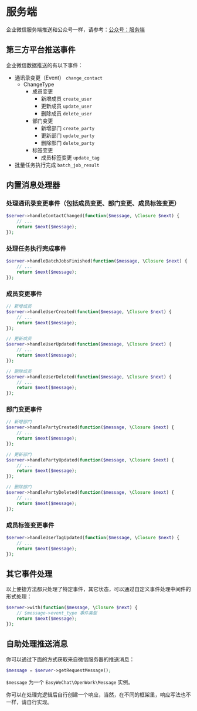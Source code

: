 # 服务端

企业微信服务端推送和公众号一样，请参考：[公众号：服务端](../official-account/server.md)

## 第三方平台推送事件

企业微信数据推送的有以下事件：

- 通讯录变更（Event） `change_contact`
  - ChangeType
    - 成员变更
      - 新增成员 `create_user`
      - 更新成员 `update_user`
      - 删除成员 `delete_user`
    - 部门变更
      - 新增部门 `create_party`
      - 更新部门 `update_party`
      - 删除部门 `delete_party`
    - 标签变更
      - 成员标签变更 `update_tag`
- 批量任务执行完成 `batch_job_result`

## 内置消息处理器

### 处理通讯录变更事件（包括成员变更、部门变更、成员标签变更）

```php
$server->handleContactChanged(function($message, \Closure $next) {
    // ...
    return $next($message);
});
```

### 处理任务执行完成事件

```php
$server->handleBatchJobsFinished(function($message, \Closure $next) {
    // ...
    return $next($message);
});
```

### 成员变更事件

```php
// 新增成员
$server->handleUserCreated(function($message, \Closure $next) {
    // ...
    return $next($message);
});

// 更新成员
$server->handleUserUpdated(function($message, \Closure $next) {
    // ...
    return $next($message);
});

// 删除成员
$server->handleUserDeleted(function($message, \Closure $next) {
    // ...
    return $next($message);
});
```

### 部门变更事件

```php
// 新增部门
$server->handlePartyCreated(function($message, \Closure $next) {
    // ...
    return $next($message);
});

// 更新部门
$server->handlePartyUpdated(function($message, \Closure $next) {
    // ...
    return $next($message);
});

// 删除部门
$server->handlePartyDeleted(function($message, \Closure $next) {
    // ...
    return $next($message);
});
```

### 成员标签变更事件

```php
$server->handleUserTagUpdated(function($message, \Closure $next) {
    // ...
    return $next($message);
});
```

## 其它事件处理

以上便捷方法都只处理了特定事件，其它状态，可以通过自定义事件处理中间件的形式处理：

```php
$server->with(function($message, \Closure $next) {
    // $message->event_type 事件类型
    return $next($message);
});
```

## 自助处理推送消息

你可以通过下面的方式获取来自微信服务器的推送消息：

```php
$message = $server->getRequestMessage();
```

`$message` 为一个 `EasyWeChat\OpenWork\Message` 实例。

你可以在处理完逻辑后自行创建一个响应，当然，在不同的框架里，响应写法也不一样，请自行实现。
